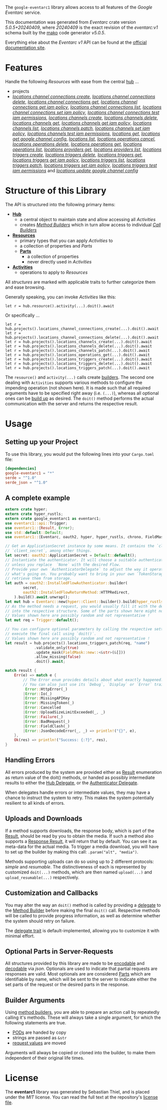 <!---
DO NOT EDIT !
This file was generated automatically from 'src/generator/templates/api/README.md.mako'
DO NOT EDIT !
-->
The `google-eventarc1` library allows access to all features of the *Google Eventarc* service.

This documentation was generated from *Eventarc* crate version *5.0.5+20240409*, where *20240409* is the exact revision of the *eventarc:v1* schema built by the [mako](http://www.makotemplates.org/) code generator *v5.0.5*.

Everything else about the *Eventarc* *v1* API can be found at the
[official documentation site](https://cloud.google.com/eventarc).
# Features

Handle the following *Resources* with ease from the central [hub](https://docs.rs/google-eventarc1/5.0.5+20240409/google_eventarc1/Eventarc) ... 

* projects
 * [*locations channel connections create*](https://docs.rs/google-eventarc1/5.0.5+20240409/google_eventarc1/api::ProjectLocationChannelConnectionCreateCall), [*locations channel connections delete*](https://docs.rs/google-eventarc1/5.0.5+20240409/google_eventarc1/api::ProjectLocationChannelConnectionDeleteCall), [*locations channel connections get*](https://docs.rs/google-eventarc1/5.0.5+20240409/google_eventarc1/api::ProjectLocationChannelConnectionGetCall), [*locations channel connections get iam policy*](https://docs.rs/google-eventarc1/5.0.5+20240409/google_eventarc1/api::ProjectLocationChannelConnectionGetIamPolicyCall), [*locations channel connections list*](https://docs.rs/google-eventarc1/5.0.5+20240409/google_eventarc1/api::ProjectLocationChannelConnectionListCall), [*locations channel connections set iam policy*](https://docs.rs/google-eventarc1/5.0.5+20240409/google_eventarc1/api::ProjectLocationChannelConnectionSetIamPolicyCall), [*locations channel connections test iam permissions*](https://docs.rs/google-eventarc1/5.0.5+20240409/google_eventarc1/api::ProjectLocationChannelConnectionTestIamPermissionCall), [*locations channels create*](https://docs.rs/google-eventarc1/5.0.5+20240409/google_eventarc1/api::ProjectLocationChannelCreateCall), [*locations channels delete*](https://docs.rs/google-eventarc1/5.0.5+20240409/google_eventarc1/api::ProjectLocationChannelDeleteCall), [*locations channels get*](https://docs.rs/google-eventarc1/5.0.5+20240409/google_eventarc1/api::ProjectLocationChannelGetCall), [*locations channels get iam policy*](https://docs.rs/google-eventarc1/5.0.5+20240409/google_eventarc1/api::ProjectLocationChannelGetIamPolicyCall), [*locations channels list*](https://docs.rs/google-eventarc1/5.0.5+20240409/google_eventarc1/api::ProjectLocationChannelListCall), [*locations channels patch*](https://docs.rs/google-eventarc1/5.0.5+20240409/google_eventarc1/api::ProjectLocationChannelPatchCall), [*locations channels set iam policy*](https://docs.rs/google-eventarc1/5.0.5+20240409/google_eventarc1/api::ProjectLocationChannelSetIamPolicyCall), [*locations channels test iam permissions*](https://docs.rs/google-eventarc1/5.0.5+20240409/google_eventarc1/api::ProjectLocationChannelTestIamPermissionCall), [*locations get*](https://docs.rs/google-eventarc1/5.0.5+20240409/google_eventarc1/api::ProjectLocationGetCall), [*locations get google channel config*](https://docs.rs/google-eventarc1/5.0.5+20240409/google_eventarc1/api::ProjectLocationGetGoogleChannelConfigCall), [*locations list*](https://docs.rs/google-eventarc1/5.0.5+20240409/google_eventarc1/api::ProjectLocationListCall), [*locations operations cancel*](https://docs.rs/google-eventarc1/5.0.5+20240409/google_eventarc1/api::ProjectLocationOperationCancelCall), [*locations operations delete*](https://docs.rs/google-eventarc1/5.0.5+20240409/google_eventarc1/api::ProjectLocationOperationDeleteCall), [*locations operations get*](https://docs.rs/google-eventarc1/5.0.5+20240409/google_eventarc1/api::ProjectLocationOperationGetCall), [*locations operations list*](https://docs.rs/google-eventarc1/5.0.5+20240409/google_eventarc1/api::ProjectLocationOperationListCall), [*locations providers get*](https://docs.rs/google-eventarc1/5.0.5+20240409/google_eventarc1/api::ProjectLocationProviderGetCall), [*locations providers list*](https://docs.rs/google-eventarc1/5.0.5+20240409/google_eventarc1/api::ProjectLocationProviderListCall), [*locations triggers create*](https://docs.rs/google-eventarc1/5.0.5+20240409/google_eventarc1/api::ProjectLocationTriggerCreateCall), [*locations triggers delete*](https://docs.rs/google-eventarc1/5.0.5+20240409/google_eventarc1/api::ProjectLocationTriggerDeleteCall), [*locations triggers get*](https://docs.rs/google-eventarc1/5.0.5+20240409/google_eventarc1/api::ProjectLocationTriggerGetCall), [*locations triggers get iam policy*](https://docs.rs/google-eventarc1/5.0.5+20240409/google_eventarc1/api::ProjectLocationTriggerGetIamPolicyCall), [*locations triggers list*](https://docs.rs/google-eventarc1/5.0.5+20240409/google_eventarc1/api::ProjectLocationTriggerListCall), [*locations triggers patch*](https://docs.rs/google-eventarc1/5.0.5+20240409/google_eventarc1/api::ProjectLocationTriggerPatchCall), [*locations triggers set iam policy*](https://docs.rs/google-eventarc1/5.0.5+20240409/google_eventarc1/api::ProjectLocationTriggerSetIamPolicyCall), [*locations triggers test iam permissions*](https://docs.rs/google-eventarc1/5.0.5+20240409/google_eventarc1/api::ProjectLocationTriggerTestIamPermissionCall) and [*locations update google channel config*](https://docs.rs/google-eventarc1/5.0.5+20240409/google_eventarc1/api::ProjectLocationUpdateGoogleChannelConfigCall)




# Structure of this Library

The API is structured into the following primary items:

* **[Hub](https://docs.rs/google-eventarc1/5.0.5+20240409/google_eventarc1/Eventarc)**
    * a central object to maintain state and allow accessing all *Activities*
    * creates [*Method Builders*](https://docs.rs/google-eventarc1/5.0.5+20240409/google_eventarc1/client::MethodsBuilder) which in turn
      allow access to individual [*Call Builders*](https://docs.rs/google-eventarc1/5.0.5+20240409/google_eventarc1/client::CallBuilder)
* **[Resources](https://docs.rs/google-eventarc1/5.0.5+20240409/google_eventarc1/client::Resource)**
    * primary types that you can apply *Activities* to
    * a collection of properties and *Parts*
    * **[Parts](https://docs.rs/google-eventarc1/5.0.5+20240409/google_eventarc1/client::Part)**
        * a collection of properties
        * never directly used in *Activities*
* **[Activities](https://docs.rs/google-eventarc1/5.0.5+20240409/google_eventarc1/client::CallBuilder)**
    * operations to apply to *Resources*

All *structures* are marked with applicable traits to further categorize them and ease browsing.

Generally speaking, you can invoke *Activities* like this:

```Rust,ignore
let r = hub.resource().activity(...).doit().await
```

Or specifically ...

```ignore
let r = hub.projects().locations_channel_connections_create(...).doit().await
let r = hub.projects().locations_channel_connections_delete(...).doit().await
let r = hub.projects().locations_channels_create(...).doit().await
let r = hub.projects().locations_channels_delete(...).doit().await
let r = hub.projects().locations_channels_patch(...).doit().await
let r = hub.projects().locations_operations_get(...).doit().await
let r = hub.projects().locations_triggers_create(...).doit().await
let r = hub.projects().locations_triggers_delete(...).doit().await
let r = hub.projects().locations_triggers_patch(...).doit().await
```

The `resource()` and `activity(...)` calls create [builders][builder-pattern]. The second one dealing with `Activities` 
supports various methods to configure the impending operation (not shown here). It is made such that all required arguments have to be 
specified right away (i.e. `(...)`), whereas all optional ones can be [build up][builder-pattern] as desired.
The `doit()` method performs the actual communication with the server and returns the respective result.

# Usage

## Setting up your Project

To use this library, you would put the following lines into your `Cargo.toml` file:

```toml
[dependencies]
google-eventarc1 = "*"
serde = "^1.0"
serde_json = "^1.0"
```

## A complete example

```Rust
extern crate hyper;
extern crate hyper_rustls;
extern crate google_eventarc1 as eventarc1;
use eventarc1::api::Trigger;
use eventarc1::{Result, Error};
use std::default::Default;
use eventarc1::{Eventarc, oauth2, hyper, hyper_rustls, chrono, FieldMask};

// Get an ApplicationSecret instance by some means. It contains the `client_id` and 
// `client_secret`, among other things.
let secret: oauth2::ApplicationSecret = Default::default();
// Instantiate the authenticator. It will choose a suitable authentication flow for you, 
// unless you replace  `None` with the desired Flow.
// Provide your own `AuthenticatorDelegate` to adjust the way it operates and get feedback about 
// what's going on. You probably want to bring in your own `TokenStorage` to persist tokens and
// retrieve them from storage.
let auth = oauth2::InstalledFlowAuthenticator::builder(
        secret,
        oauth2::InstalledFlowReturnMethod::HTTPRedirect,
    ).build().await.unwrap();
let mut hub = Eventarc::new(hyper::Client::builder().build(hyper_rustls::HttpsConnectorBuilder::new().with_native_roots().unwrap().https_or_http().enable_http1().build()), auth);
// As the method needs a request, you would usually fill it with the desired information
// into the respective structure. Some of the parts shown here might not be applicable !
// Values shown here are possibly random and not representative !
let mut req = Trigger::default();

// You can configure optional parameters by calling the respective setters at will, and
// execute the final call using `doit()`.
// Values shown here are possibly random and not representative !
let result = hub.projects().locations_triggers_patch(req, "name")
             .validate_only(true)
             .update_mask(FieldMask::new::<&str>(&[]))
             .allow_missing(false)
             .doit().await;

match result {
    Err(e) => match e {
        // The Error enum provides details about what exactly happened.
        // You can also just use its `Debug`, `Display` or `Error` traits
         Error::HttpError(_)
        |Error::Io(_)
        |Error::MissingAPIKey
        |Error::MissingToken(_)
        |Error::Cancelled
        |Error::UploadSizeLimitExceeded(_, _)
        |Error::Failure(_)
        |Error::BadRequest(_)
        |Error::FieldClash(_)
        |Error::JsonDecodeError(_, _) => println!("{}", e),
    },
    Ok(res) => println!("Success: {:?}", res),
}

```
## Handling Errors

All errors produced by the system are provided either as [Result](https://docs.rs/google-eventarc1/5.0.5+20240409/google_eventarc1/client::Result) enumeration as return value of
the doit() methods, or handed as possibly intermediate results to either the 
[Hub Delegate](https://docs.rs/google-eventarc1/5.0.5+20240409/google_eventarc1/client::Delegate), or the [Authenticator Delegate](https://docs.rs/yup-oauth2/*/yup_oauth2/trait.AuthenticatorDelegate.html).

When delegates handle errors or intermediate values, they may have a chance to instruct the system to retry. This 
makes the system potentially resilient to all kinds of errors.

## Uploads and Downloads
If a method supports downloads, the response body, which is part of the [Result](https://docs.rs/google-eventarc1/5.0.5+20240409/google_eventarc1/client::Result), should be
read by you to obtain the media.
If such a method also supports a [Response Result](https://docs.rs/google-eventarc1/5.0.5+20240409/google_eventarc1/client::ResponseResult), it will return that by default.
You can see it as meta-data for the actual media. To trigger a media download, you will have to set up the builder by making
this call: `.param("alt", "media")`.

Methods supporting uploads can do so using up to 2 different protocols: 
*simple* and *resumable*. The distinctiveness of each is represented by customized 
`doit(...)` methods, which are then named `upload(...)` and `upload_resumable(...)` respectively.

## Customization and Callbacks

You may alter the way an `doit()` method is called by providing a [delegate](https://docs.rs/google-eventarc1/5.0.5+20240409/google_eventarc1/client::Delegate) to the 
[Method Builder](https://docs.rs/google-eventarc1/5.0.5+20240409/google_eventarc1/client::CallBuilder) before making the final `doit()` call. 
Respective methods will be called to provide progress information, as well as determine whether the system should 
retry on failure.

The [delegate trait](https://docs.rs/google-eventarc1/5.0.5+20240409/google_eventarc1/client::Delegate) is default-implemented, allowing you to customize it with minimal effort.

## Optional Parts in Server-Requests

All structures provided by this library are made to be [encodable](https://docs.rs/google-eventarc1/5.0.5+20240409/google_eventarc1/client::RequestValue) and 
[decodable](https://docs.rs/google-eventarc1/5.0.5+20240409/google_eventarc1/client::ResponseResult) via *json*. Optionals are used to indicate that partial requests are responses 
are valid.
Most optionals are are considered [Parts](https://docs.rs/google-eventarc1/5.0.5+20240409/google_eventarc1/client::Part) which are identifiable by name, which will be sent to 
the server to indicate either the set parts of the request or the desired parts in the response.

## Builder Arguments

Using [method builders](https://docs.rs/google-eventarc1/5.0.5+20240409/google_eventarc1/client::CallBuilder), you are able to prepare an action call by repeatedly calling it's methods.
These will always take a single argument, for which the following statements are true.

* [PODs][wiki-pod] are handed by copy
* strings are passed as `&str`
* [request values](https://docs.rs/google-eventarc1/5.0.5+20240409/google_eventarc1/client::RequestValue) are moved

Arguments will always be copied or cloned into the builder, to make them independent of their original life times.

[wiki-pod]: http://en.wikipedia.org/wiki/Plain_old_data_structure
[builder-pattern]: http://en.wikipedia.org/wiki/Builder_pattern
[google-go-api]: https://github.com/google/google-api-go-client

# License
The **eventarc1** library was generated by Sebastian Thiel, and is placed 
under the *MIT* license.
You can read the full text at the repository's [license file][repo-license].

[repo-license]: https://github.com/Byron/google-apis-rsblob/main/LICENSE.md

